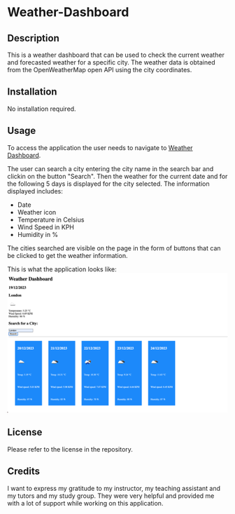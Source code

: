 # Weather-Dashboard

## Description
This is a weather dashboard that can be used to check the current weather and forecasted weather for a specific city.
The weather data is obtained from the OpenWeatherMap open API using the city coordinates.

## Installation
No installation required.

## Usage
To access the application the user needs to navigate to [Weather Dashboard](https://naike-b.github.io/Weather-Dashboard/).  

The user can search a city entering the city name in the search bar and clickin on the button "Search".
Then the weather for the current date and for the following 5 days is displayed for the city selected.
The information displayed includes:
- Date
- Weather icon
- Temperature in Celsius
- Wind Speed in KPH
- Humidity in %

The cities searched are visible on the page in the form of buttons that can be clicked to get the weather information. 

This is what the application looks like:
![Weather application](assets/images/weather-dashboard.png)

## License
Please refer to the license in the repository.

## Credits

I want to express my gratitude to my instructor, my teaching assistant and my tutors and my study group. They were very helpful and provided me with a lot of support while working on this application.
